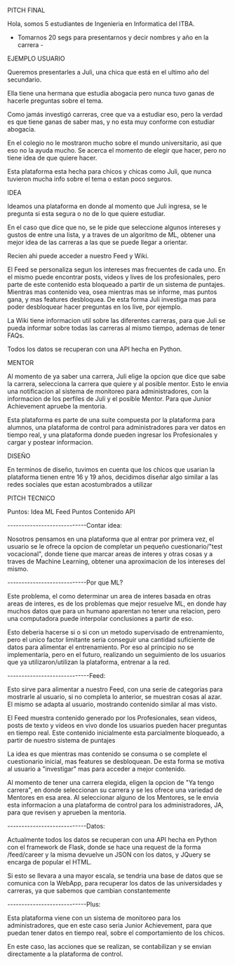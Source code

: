 PITCH FINAL

Hola, somos 5 estudiantes de Ingenieria en Informatica del ITBA.

- Tomarnos 20 segs para presentarnos y decir nombres y año en la carrera -

EJEMPLO USUARIO

Queremos presentarles a Juli, una chica que está en el ultimo año del secundario. 

Ella tiene una hermana que estudia abogacia pero nunca tuvo ganas de hacerle preguntas sobre el tema.

Como jamás investigó carreras, cree que va a estudiar eso, pero la verdad es que tiene ganas de saber mas, y no esta muy conforme con estudiar abogacia.

En el colegio no le mostraron mucho sobre el mundo universitario, asi que eso no la ayuda mucho. Se acerca el momento de elegir que hacer, pero no tiene idea de que quiere hacer.

Esta plataforma esta hecha para chicos y chicas como Juli, que nunca tuvieron mucha info sobre el tema o estan poco seguros.

IDEA

Ideamos una plataforma en donde al momento que Juli ingresa, se le pregunta si esta segura o no de lo que quiere estudiar.

En el caso que dice que no, se le pide que seleccione algunos intereses y gustos de entre una lista, y a traves de un algoritmo de ML, obtener una mejor idea de las carreras a las que se puede llegar a orientar.

Recien ahi puede acceder a nuestro Feed y Wiki. 

El Feed se personaliza segun los intereses mas frecuentes de cada uno. En el mismo puede encontrar posts, videos y lives de los profesionales, pero parte de este contenido esta bloqueado a partir de un sistema de puntajes. Mientras mas contenido vea, osea mientras mas se informe, mas puntos gana, y mas features desbloquea. De esta forma Juli investiga mas para poder desbloquear hacer preguntas en los live, por ejemplo.

La Wiki tiene informacion util sobre las diferentes carreras, para que Juli se pueda informar sobre todas las carreras al mismo tiempo, ademas de tener FAQs.

Todos los datos se recuperan con una API hecha en Python.

MENTOR

Al momento de ya saber una carrera, Juli elige la opcion que dice que sabe la carrera, selecciona la carrera que quiere y al posible mentor. Esto le envia una notificacion al sistema de monitoreo para administradores, con la informacion de los perfiles de Juli y el posible Mentor. Para que Junior Achievement apruebe la mentoria.

Esta plataforma es parte de una suite compuesta por la plataforma para alumnos, una plataforma de control para administradores para ver datos en tiempo real, y una plataforma donde pueden ingresar los Profesionales y cargar y postear informacion.

DISEÑO

En terminos de diseño, tuvimos en cuenta que los chicos que usarian la plataforma tienen entre 16 y 19 años, decidimos diseñar algo similar a las redes sociales que estan acostumbrados a utilizar



PITCH TECNICO

Puntos:
	Idea
	ML
	Feed
		Puntos
		Contenido
	API

----------------------------Contar idea:

Nosotros pensamos en una plataforma que al entrar por primera vez, el usuario se le ofrece la opcion de completar un pequeño cuestionario/"test vocacional", donde tiene que marcar areas de interes y otras cosas y a traves de Machine Learning, obtener una aproximacion de los intereses del mismo.

----------------------------Por que ML?

Este problema, el como determinar un area de interes basada en otras areas de interes, es de los problemas que mejor resuelve ML, en donde hay muchos datos que para un humano aparentan no tener una relacion, pero una computadora puede interpolar conclusiones a partir de eso.

Esto deberia hacerse si o si con un metodo supervisado de entrenamiento, pero el unico factor limitante seria conseguir una cantidad suficiente de datos para alimentar el entrenamiento. Por eso al principio no se implementaria, pero en el futuro, realizando un seguimiento de los usuarios que ya utilizaron/utilizan la plataforma, entrenar a la red.

-----------------------------Feed:

Esto sirve para alimentar a nuestro Feed, con una serie de categorias para mostrarle al usuario, si no completa lo anterior, se muestran cosas al azar. El mismo se adapta al usuario, mostrando contenido similar al mas visto.

El Feed muestra contenido generado por los Profesionales, sean videos, posts de texto y videos en vivo donde los usuarios pueden hacer preguntas en tiempo real. Este contenido inicialmente esta parcialmente bloqueado, a partir de nuestro sistema de puntajes

La idea es que mientras mas contenido se consuma o se complete el cuestionario inicial, mas features se desbloquean. De esta forma se motiva al usuario a "investigar" mas para acceder a mejor contenido.

Al momento de tener una carrera elegida, eligen la opcion de "Ya tengo carrera", en donde seleccionan su carrera y se les ofrece una variedad de Mentores en esa area. Al seleccionar alguno de los Mentores, se le envia esta informacion a una plataforma de control para los administradores, JA, para que revisen y aprueben la mentoria.

----------------------------Datos:

Actualmente todos los datos se recuperan con una API hecha en Python con el framework de Flask, donde se hace una request de la forma /feed/career y la misma devuelve un JSON con los datos, y JQuery se encarga de popular el HTML.

Si esto se llevara a una mayor escala, se tendria una base de datos que se comunica con la WebApp, para recuperar los datos de las universidades y carreras, ya que sabemos que cambian constantemente

----------------------------Plus:

Esta plataforma viene con un sistema de monitoreo para los administradores, que en este caso seria Junior Achievement, para que puedan tener datos en tiempo real, sobre el comportamiento de los chicos.

En este caso, las acciones que se realizan, se contabilizan y se envian directamente a la plataforma de control.



